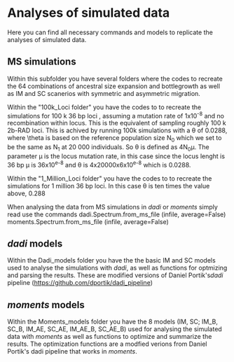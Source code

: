 # Analyses of simulated data

Here you can find all necessary commands and models to replicate the analyses of simulated data.

## MS simulations

Within this subfolder you have several folders where the codes to recreate the 64 combinations of ancestral size expansion and bottlegrowth as well as IM and SC scanerios with symmetric and asymmetric migration.

Within the "100k_Loci folder" you have the codes to to recreate the simulations for 100 k 36 bp loci , assuming a mutation rate of 1x10<sup>-8</sup> and no recombination within locus. This is the equivalent of sampling roughly 100 k 2b-RAD loci. This is achived by running 100k simulations with a &theta; of 0.0288, where \theta is based on the reference population size N<sub>0</sub> which we set to be the same as N<sub>1</sub> at 20 000 individuals.  So &theta; is defined as 4N<sub>0</sub>&mu;. The parameter &mu; is the locus mutation rate, in this case since the locus lenght is 36 bp &mu; is 36x10<sup>e-8</sup> and  &theta; is 4x20000x6x10<sup>e-8</sup> which is 0.0288.

Within the "1_Million_Loci folder" you have the codes to to recreate the simulations for 1 million 36 bp loci. In this case &theta; is ten times the value above, 0.288

When analysing the data from MS simulations in *dadi* or *moments* simply read use the commands
dadi.Spectrum.from_ms_file (infile, average=False)
moments.Spectrum.from_ms_file (infile, average=False)

## *dadi*  models

Within the Dadi_models folder you have the the basic IM and SC models used to analyse the simulations with  *dadi*, as well as functions for optmizing and parsing the results. These are modified versions of Daniel Portik's*dadi* pipeline (https://github.com/dportik/dadi_pipeline)

## *moments* models

Within the Moments_models folder you have the 8 models (IM, SC; IM_B, SC_B, IM_AE, SC_AE, IM_AE_B, SC_AE_B) used for analysing the simulated data with *moments* as well as functions to optimize and summarize the results. The optimization functions are a modfied verions from Daniel Portik's dadi pipeline that works in *moments*.
